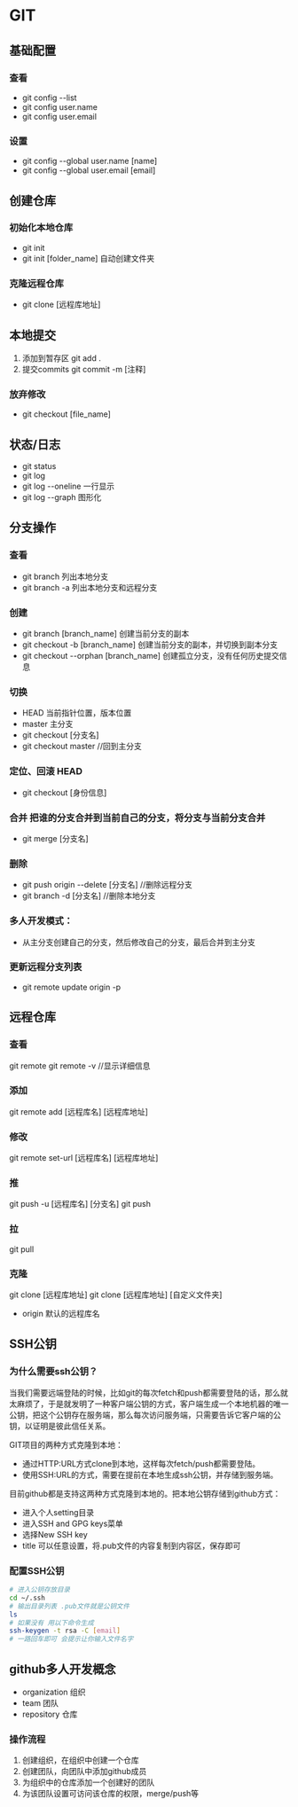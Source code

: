 # GIT

## 基础配置
### 查看
- git config --list
- git config user.name
- git config user.email

### 设置
- git config --global user.name [name]  
- git config --global user.email [email]

## 创建仓库
### 初始化本地仓库
- git init
- git init [folder_name] 自动创建文件夹

### 克隆远程仓库
- git clone [远程库地址]

## 本地提交
1. 添加到暂存区
git add .
2. 提交commits
git commit -m [注释]

### 放弃修改
- git checkout [file_name]

## 状态/日志
- git status
- git log
- git log --oneline 一行显示
- git log --graph 图形化

## 分支操作
### 查看
- git branch 列出本地分支
- git branch -a 列出本地分支和远程分支

### 创建
- git branch [branch_name] 创建当前分支的副本
- git checkout -b [branch_name] 创建当前分支的副本，并切换到副本分支
- git checkout --orphan [branch_name] 创建孤立分支，没有任何历史提交信息

### 切换
- HEAD 当前指针位置，版本位置
- master 主分支
- git checkout [分支名]
- git checkout master //回到主分支

### 定位、回滚 HEAD

- git checkout [身份信息]

### 合并 把谁的分支合并到当前自己的分支，将分支与当前分支合并

- git merge [分支名]

### 删除

- git push origin --delete [分支名] //删除远程分支
- git branch -d [分支名] //删除本地分支

### 多人开发模式：

- 从主分支创建自己的分支，然后修改自己的分支，最后合并到主分支

### 更新远程分支列表

- git remote update origin -p

  

## 远程仓库

### 查看
  git remote 
  git remote -v //显示详细信息

### 添加

  git remote add [远程库名] [远程库地址]

### 修改

  git remote set-url [远程库名] [远程库地址]

### 推

  git push -u [远程库名] [分支名]
  git push

### 拉

  git pull

### 克隆

  git clone [远程库地址]
  git clone [远程库地址] [自定义文件夹]

* origin 默认的远程库名

## SSH公钥
### 为什么需要ssh公钥？
当我们需要远端登陆的时候，比如git的每次fetch和push都需要登陆的话，那么就太麻烦了，于是就发明了一种客户端公钥的方式，客户端生成一个本地机器的唯一公钥，把这个公钥存在服务端，那么每次访问服务端，只需要告诉它客户端的公钥，以证明是彼此信任关系。

GIT项目的两种方式克隆到本地：
- 通过HTTP:URL方式clone到本地，这样每次fetch/push都需要登陆。
- 使用SSH:URL的方式，需要在提前在本地生成ssh公钥，并存储到服务端。

目前github都是支持这两种方式克隆到本地的。把本地公钥存储到github方式：
- 进入个人setting目录
- 进入SSH and GPG keys菜单
- 选择New SSH key
- title 可以任意设置，将.pub文件的内容复制到内容区，保存即可

### 配置SSH公钥
```sh
# 进入公钥存放目录
cd ~/.ssh
# 输出目录列表 .pub文件就是公钥文件
ls
# 如果没有 用以下命令生成
ssh-keygen -t rsa -C [email]
# 一路回车即可 会提示让你输入文件名字
```

## github多人开发概念

- organization 组织
- team 团队
- repository 仓库

### 操作流程
1. 创建组织，在组织中创建一个仓库
2. 创建团队，向团队中添加github成员
3. 为组织中的仓库添加一个创建好的团队
4. 为该团队设置可访问该仓库的权限，merge/push等